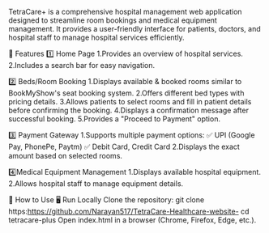 TetraCare+ is a comprehensive hospital management web application designed to streamline room bookings and medical equipment management.
It provides a user-friendly interface for patients, doctors, and hospital staff to manage hospital services efficiently.



🌟 Features
1️⃣ Home Page
1.Provides an overview of hospital services.
2.Includes a search bar for easy navigation.

2️⃣ Beds/Room Booking
1.Displays available & booked rooms similar to BookMyShow's seat booking system.
2.Offers different bed types with pricing details.
3.Allows patients to select rooms and fill in patient details before confirming the booking.
4.Displays a confirmation message after successful booking.
5.Provides a "Proceed to Payment" option.

3️⃣ Payment Gateway
1.Supports multiple payment options:
✅ UPI (Google Pay, PhonePe, Paytm)
✅ Debit Card, Credit Card
2.Displays the exact amount based on selected rooms.

4️⃣Medical Equipment Management
1.Displays available hospital equipment.
2.Allows hospital staff to manage equipment details.

📌 How to Use
🖥️ Run Locally
Clone the repository:
git clone https:https://github.com/Narayan517/TetraCare-Healthcare-website-
cd tetracare-plus
Open index.html in a browser (Chrome, Firefox, Edge, etc.).
